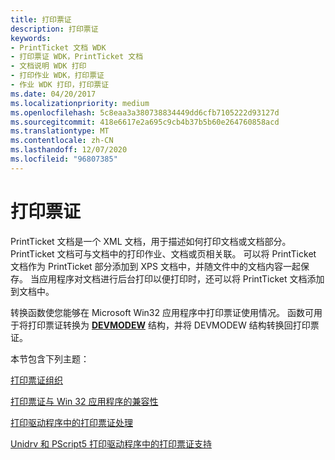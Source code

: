 ```yaml
---
title: 打印票证
description: 打印票证
keywords:
- PrintTicket 文档 WDK
- 打印票证 WDK，PrintTicket 文档
- 文档说明 WDK 打印
- 打印作业 WDK，打印票证
- 作业 WDK 打印，打印票证
ms.date: 04/20/2017
ms.localizationpriority: medium
ms.openlocfilehash: 5c8eaa3a380738834449dd6cfb7105222d93127d
ms.sourcegitcommit: 418e6617e2a695c9cb4b37b5b60e264760858acd
ms.translationtype: MT
ms.contentlocale: zh-CN
ms.lasthandoff: 12/07/2020
ms.locfileid: "96807385"
---
```

# <a name="print-ticket"></a>打印票证


PrintTicket 文档是一个 XML 文档，用于描述如何打印文档或文档部分。 PrintTicket 文档可与文档中的打印作业、文档或页相关联。 可以将 PrintTicket 文档作为 PrintTicket 部分添加到 XPS 文档中，并随文件中的文档内容一起保存。 当应用程序对文档进行后台打印以便打印时，还可以将 PrintTicket 文档添加到文档中。

转换函数使您能够在 Microsoft Win32 应用程序中打印票证使用情况。 函数可用于将打印票证转换为 [**DEVMODEW**](/windows/win32/api/wingdi/ns-wingdi-devmodew) 结构，并将 DEVMODEW 结构转换回打印票证。

本节包含下列主题：

[打印票证组织](print-ticket-organization.md)

[打印票证与 Win 32 应用程序的兼容性](print-ticket-compatibility-with-win-32-applications.md)

[打印驱动程序中的打印票证处理](print-ticket-processing-in-the-print-driver.md)

[Unidrv 和 PScript5 打印驱动程序中的打印票证支持](print-ticket-support-in-unidrv-and-pscript5-print-drivers.md)

 

